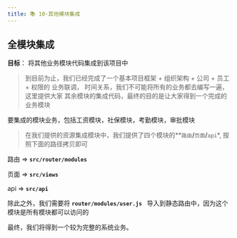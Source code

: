 ```yaml
---
title: 📚 10-其他模块集成
---
```

## 全模块集成

**目标**： 将其他业务模块代码集成到该项目中

> 到目前为止，我们已经完成了一个基本项目框架 + 组织架构 + 公司 + 员工  +  权限的 业务联调， 时间关系，我们不可能将所有的业务都去编写一遍，这里提供大家 其余模块的集成代码，最终的目的是让大家得到一个完成的业务模块

要集成的模块业务，包括工资模块，社保模块，考勤模块，审批模块

> 在我们提供的资源集成模块中，我们提供了四个模块的**`路由`**/**`页面`**/**`api`*, 按照下面的路径拷贝即可

路由 =>  **`src/router/modules`**

页面 =>  **`src/views`**

api  =>  **`src/api`**

除此之外，我们需要将 **`router/modules/user.js `** 导入到静态路由中，因为这个模块是所有模块都可以访问的

最终，我们将得到一个较为完整的系统业务。

